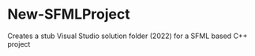 # New-SFMLProject
 Creates a stub Visual Studio solution folder (2022) for a SFML based C++ project
